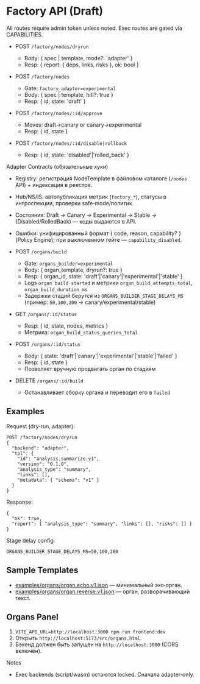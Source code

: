 <!-- neira:meta
id: NEI-20250923-factory-api-draft
intent: docs
summary: Черновой API Фабрикаторов (dry‑run/approve/rollback) и сборки органов.
-->
<!-- neira:meta
id: NEI-20251010-organ-builder-status-route
intent: docs
summary: описан ручной апдейт статуса органа и метрика длительности сборки.
-->
<!-- neira:meta
id: NEI-20251101-organ-builder-stage-delays-doc
intent: docs
summary: добавлен пример настройки ORGANS_BUILDER_STAGE_DELAYS_MS.
-->
<!-- neira:meta
id: NEI-20251115-organ-cancel-build-doc
intent: docs
summary: описан DELETE /organs/:id/build для отмены сборки.
-->
<!-- neira:meta
id: NEI-20250207-factory-sample-templates-doc
intent: docs
summary: добавлен раздел Sample Templates с примерами органных шаблонов.
-->
<!-- neira:meta
id: NEI-20250219-organs-panel-doc
intent: docs
summary: добавлен раздел о запуске панели органов.
-->
<!-- neira:meta
id: NEI-20250220-organs-panel-api-url-doc
intent: docs
summary: добавлена переменная VITE_API_URL для подключения к бэкенду.
-->

# Factory API (Draft)

All routes require admin token unless noted. Exec routes are gated via CAPABILITIES.

- POST `/factory/nodes/dryrun`
  - Body: { spec | template, mode?: 'adapter' }
  - Resp: { report: { deps, links, risks }, ok: bool }

- POST `/factory/nodes`
  - Gate: `factory_adapter=experimental`
  - Body: { spec | template, hitl?: true }
  - Resp: { id, state: 'draft' }

- POST `/factory/nodes/:id/approve`
  - Moves: draft→canary or canary→experimental
  - Resp: { id, state }

- POST `/factory/nodes/:id/disable|rollback`
  - Resp: { id, state: 'disabled'|'rolled_back' }

Adapter Contracts (обязательные хуки)

- Registry: регистрация NodeTemplate в файловом каталоге (`/nodes` API) + индексация в реестре.
- Hub/NS/IS: автопубликация метрик (`factory_*`), статусы в интроспекции, проверки safe‑mode/политик.
- Состояния: Draft → Canary → Experimental → Stable → (Disabled/RolledBack) — коды выдаются в API.
- Ошибки: унифицированный формат { code, reason, capability? } (Policy Engine); при выключенном гейте — `capability_disabled`.

- POST `/organs/build`
  - Gate: `organs_builder=experimental`
  - Body: { organ_template, dryrun?: true }
  - Resp: { organ_id, state: 'draft'|'canary'|'experimental'|'stable' }
  - Logs `organ build started` и метрики `organ_build_attempts_total`, `organ_build_duration_ms`
  - Задержки стадий берутся из `ORGANS_BUILDER_STAGE_DELAYS_MS` (пример: `50,100,200` → canary/experimental/stable)

- GET `/organs/:id/status`
  - Resp: { id, state, nodes, metrics }
  - Метрика: `organ_build_status_queries_total`

- POST `/organs/:id/status`
  - Body: { state: 'draft'|'canary'|'experimental'|'stable'|'failed' }
  - Resp: { id, state }
  - Позволяет вручную продвигать орган по стадиям

- DELETE `/organs/:id/build`
  - Останавливает сборку органа и переводит его в `failed`

## Examples

Request (dry‑run, adapter):

```
POST /factory/nodes/dryrun
{
  "backend": "adapter",
  "tpl": {
    "id": "analysis.summarize.v1",
    "version": "0.1.0",
    "analysis_type": "summary",
    "links": [],
    "metadata": { "schema": "v1" }
  }
}
```

Response:

```
{
  "ok": true,
  "report": { "analysis_type": "summary", "links": [], "risks": [] }
}
```

Stage delay config:

```
ORGANS_BUILDER_STAGE_DELAYS_MS=50,100,200
```

## Sample Templates

- [examples/organs/organ.echo.v1.json](../../examples/organs/organ.echo.v1.json) — минимальный эхо‑орган.
- [examples/organs/organ.reverse.v1.json](../../examples/organs/organ.reverse.v1.json) — орган, разворачивающий текст.

## Organs Panel

1. `VITE_API_URL=http://localhost:3000 npm run frontend:dev`
2. Открыть `http://localhost:5173/src/organs.html`.
3. Бэкенд должен быть запущен на `http://localhost:3000` (CORS включён).

Notes

- Exec backends (script/wasm) остаются locked. Сначала adapter‑only.
